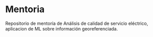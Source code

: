 # Mentoria
Repositorio de mentoría de Análisis de calidad de servicio eléctrico, aplicacion de ML sobre información georeferenciada.
